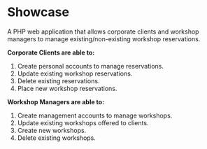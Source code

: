 # Showcase

A PHP web application that allows corporate clients and workshop managers to manage existing/non-existing workshop reservations.

**Corporate Clients are able to:**

1. Create personal accounts to manage reservations.
2. Update existing workshop reservations.
3. Delete existing reservations.
4. Place new workshop reservations.

**Workshop Managers are able to:**

1. Create management accounts to manage workshops.
2. Update existing workshops offered to clients.
3. Create new workshops.
5. Delete existing workshops.
